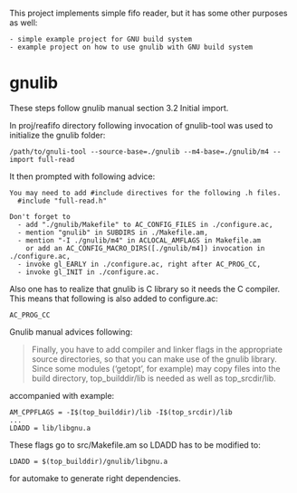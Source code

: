 This project implements simple fifo reader,
but it has some other purposes as well:

    - simple example project for GNU build system
    - example project on how to use gnulib with GNU build system

# gnulib

These steps follow gnulib manual section 3.2 Initial import.

In proj/reafifo directory following invocation of gnulib-tool was used
to initialize the gnulib folder:

```
/path/to/gnuli-tool --source-base=./gnulib --m4-base=./gnulib/m4 --import full-read
```

It then prompted with following advice:

```
You may need to add #include directives for the following .h files.
  #include "full-read.h"

Don't forget to
  - add "./gnulib/Makefile" to AC_CONFIG_FILES in ./configure.ac,
  - mention "gnulib" in SUBDIRS in ./Makefile.am,
  - mention "-I ./gnulib/m4" in ACLOCAL_AMFLAGS in Makefile.am
    or add an AC_CONFIG_MACRO_DIRS([./gnulib/m4]) invocation in ./configure.ac,
  - invoke gl_EARLY in ./configure.ac, right after AC_PROG_CC,
  - invoke gl_INIT in ./configure.ac.
```

Also one has to realize that gnulib is C library so it needs the C compiler.
This means that following is also added to configure.ac:

```
AC_PROG_CC
```

Gnulib manual advices following:

  > Finally, you have to add compiler and linker flags in the appropriate source directories,
  > so that you can make use of the gnulib library. Since some modules (‘getopt’, for example)
  > may copy files into the build directory, top_builddir/lib is needed as well as top_srcdir/lib. 

accompanied with example:

```
AM_CPPFLAGS = -I$(top_builddir)/lib -I$(top_srcdir)/lib
...
LDADD = lib/libgnu.a
```

These flags go to src/Makefile.am so LDADD has to be modified to:

```
LDADD = $(top_builddir)/gnulib/libgnu.a
```

for automake to generate right dependencies.
